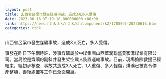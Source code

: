 ```yaml
---
layout: post
title: 山西省呂梁市發生煤礦事故，造成3死多人受傷
date: 2023-06-16 07:19:18.000000000 +08:00
link: https://news.rthk.hk/rthk/ch/component/k2/1705045-20230616.htm
categories: rthk
---
```


山西省呂梁市發生煤礦事故，造成3人死亡，多人受傷。

事發在昨日下午兩時許，涉事煤礦屬於中煤集團山西華潤聯盛黃家溝煤業有限公司。當局說是煤礦的副斜井發生架空載人裝置運輸事故。目前，現場搶險救援已經結束，經初步核查，事故共造成3人死亡、1人重傷、多人輕傷，煤礦已被責令停產整頓，善後處置等工作已全面開展。

